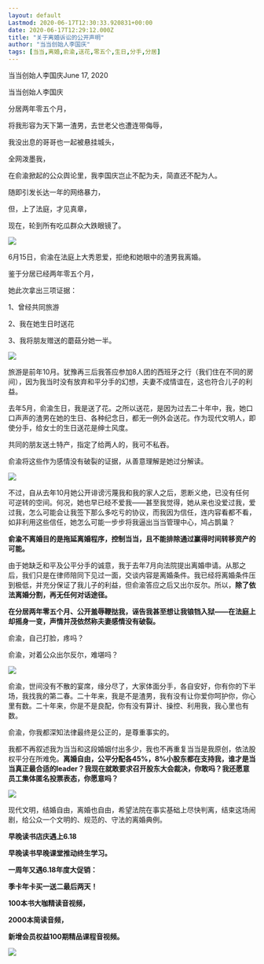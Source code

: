 ```yaml
---
layout: default
Lastmod: 2020-06-17T12:30:33.920831+00:00
date: 2020-06-17T12:29:12.000Z
title: "关于离婚诉讼的公开声明"
author: "当当创始人李国庆"
tags: [当当,离婚,俞渝,送花,零五个,生日,分手,分居]
---
```


当当创始人李国庆June 17, 2020

当当创始人李国庆  

分居两年零五个月，  

将我形容为天下第一渣男，去世老父也遭连带侮辱，

我没出息的哥哥也一起被悬挂城头，

全网泼墨我，

在俞渝掀起的公众舆论里，我李国庆岂止不配为夫，简直还不配为人。

随即引发长达一年的网络暴力，

但，上了法庭，才见真章，

现在，轮到所有吃瓜群众大跌眼镜了。

![](https://images.weserv.nl/?url=https%3A//wx3.sinaimg.cn/large/6ffe1abbly1gfvd34zprnj20au07m789.jpg)

6月15日，俞渝在法庭上大秀恩爱，拒绝和她眼中的渣男我离婚。

鉴于分居已经两年零五个月，

她此次拿出三项证据：

1、曾经共同旅游

2、我在她生日时送花

3、我将朋友赠送的蘑菇分她一半。

![](https://images.weserv.nl/?url=https%3A//wx3.sinaimg.cn/large/6ffe1abbly1gfvcehne8jj20nd1pz7wi.jpg)

旅游是前年10月。犹豫再三后我答应参加8人团的西班牙之行（我们住在不同的房间），因为我当时没有放弃和平分手的幻想，夫妻不成情谊在，这也符合儿子的利益。

去年5月，俞渝生日，我是送了花。之所以送花，是因为过去二十年中，我，她口口声声的渣男在她的生日、各种纪念日，都无一例外会送花。作为现代文明人，即使分手，给女士的生日送花是绅士风度。

共同的朋友送土特产，指定了给两人的，我可不私吞。

俞渝将这些作为感情没有破裂的证据，从善意理解是她过分解读。

![](https://images.weserv.nl/?url=https%3A//wx1.sinaimg.cn/large/6ffe1abbly1gfvd3kvsdrj20an0b8jsl.jpg)

不过，自从去年10月她公开诽谤污蔑我和我的家人之后，恩断义绝，已没有任何可逆转的空间。何况，她也早已经不爱我——甚至我觉得，她从来也没爱过我，爱过我，怎么可能会让我签下那么多吃亏的协议，而我因为信任，连内容看都不看，如非利用这些信任，她怎么可能一步步将我逼出当当管理中心，鸠占鹊巢？  

**俞渝不离婚目的是拖延离婚程序，控制当当，且不能排除通过赢得时间转移资产的可能。**

由于她缺乏和平及公平分手的诚意，我于去年7月向法院提出离婚申请。从那之后，我们只是在律师陪同下见过一面，交谈内容是离婚条件。我已经将离婚条件压到极低，并充分保证了我儿子的利益，但俞渝答应之后又出尔反尔。所以，**除了依法离婚分割，再无任何对话途径。**

**在分居两年零五个月、公开羞辱鞭挞我，诬告我甚至想让我锒铛入狱——在法庭上却摇身一变，声情并茂依然称夫妻感情没有破裂。**

俞渝，自己打脸，疼吗？

俞渝，对着公众出尔反尔，难堪吗？

![](https://images.weserv.nl/?url=https%3A//wx2.sinaimg.cn/large/6ffe1abbly1gfvd4ij98cj206p06amxl.jpg)

俞渝，世间没有不散的宴席，缘分尽了，大家体面分手，各自安好，你有你的下半场，我找我的第二春。二十年来，我是不是渣男，我有没有让你爱你呵护你，你心里有数。二十年来，你是不是良配，你有没有算计、操控、利用我，我心里也有数。

俞渝，你我都深知法律最终是公正的，是尊重事实的。

我都不再叙述我为当当和这段婚姻付出多少，我也不再重复当当是我原创，依法股权平分在所难免。**离婚自由，公平分配各****45%****，****8%****小股东都在支持我，谁才是当当真正最合适的****leader****？我现在就敢要求召开股东大会裁决，你敢吗？我还愿意员工集体匿名投票表态，你愿意吗？**

![](https://images.weserv.nl/?url=https%3A//wx1.sinaimg.cn/large/6ffe1abbly1gfvd4r5432j207605zjrv.jpg)

现代文明，结婚自由，离婚也自由，希望法院在事实基础上尽快判离，结束这场闹剧，给公众一个文明的、规范的、守法的离婚典例。

**早晚读书店庆遇上6.18**

**早晚读书早晚课堂推动终生学习。**

**一周年又遇6.18年度大促销：**

**季卡年卡买一送二最后两天！**

**100本书大咖精读音视频，**

**2000本简读音频，**

**新增会员权益100期精品课程音视频。**

![](https://images.weserv.nl/?url=https%3A//wx3.sinaimg.cn/large/6ffe1abbly1gfvcwl89bvj20ku5gru0z.jpg)

​​​

